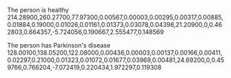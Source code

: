 The person is healthy
214.28900,260.27700,77.97300,0.00567,0.00003,0.00295,0.00317,0.00885,0.01884,0.19000,0.01026,0.01161,0.01373,0.03078,0.04398,21.20900,0,0.462803,0.664357,-5.724056,0.190667,2.555477,0.148569


The person has Parkinson's disease
128.00100,138.05200,122.08000,0.00436,0.00003,0.00137,0.00166,0.00411,0.02297,0.21000,0.01323,0.01072,0.01677,0.03969,0.00481,24.69200,0,0.459766,0.766204,-7.072419,0.220434,1.972297,0.119308
